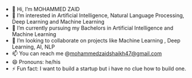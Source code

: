 - 👋 Hi, I’m MOHAMMED ZAID
- 👀 I’m interested in Artificial Intelligence, Natural Language Processing, Deep Learning and Machine Learning
- 🌱 I’m currently pursuing my Bachelors in Artificial Intelligence and Machine Learning
- 💞️ I’m looking to collaborate on projects like Machine Learning , Deep Learning, AI, NLP
- 📫 You can reach me @mohammedzaidshaikh47@gmail.com
- 😄 Pronouns: he/his
- ⚡ Fun fact: I want to build a startup but i have no clue how to build one.

<!---
MOHAMMEDZAID7902/MOHAMMEDZAID7902 is a ✨ special ✨ repository because its `README.md` (this file) appears on your GitHub profile.
You can click the Preview link to take a look at your changes.
--->
